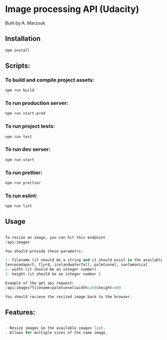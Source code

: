# Image processing API (Udacity)

Built by A. Marzouk

## Installation

```bash
npm install
```

## Scripts:

### To build and compile project assets:

```bash
npm run build
```

### To run production server:

```bash
npm run start-prod
```

### To run project tests:

```bash
npm run test
```

### To run dev server:

```bash
npm run start
```

### To run prettier:

```bash
npm run prettier
```

### To run eslint:

```bash
npm run lint
```

## Usage

```python

To resize an image, you can hit this endpoint
/api/images

You should provide these parametrs:

1- filename (it should be a string and it should exist in the available images list)
[encenadaport, fjord, icelandwaterfall, palmtunnel, santamonica]
2- width (it should be an integer number)
3- height (it should be an integer number )

Example of the get api request:
/api/images?filename=palmtunnel&width=200&height=400

You should recieve the resized image back to the browser.

```

## Features:

```python

- Resize images in the available images list.
- Allows for multiple sizes of the same image.

```

